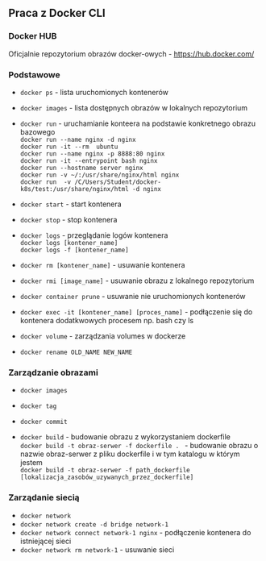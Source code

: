 ## Praca z Docker CLI

### Docker HUB
Oficjalnie repozytorium obrazów docker-owych - https://hub.docker.com/


### Podstawowe
- `docker ps` - lista uruchomionych kontenerów
- `docker images` - lista dostępnych obrazów w lokalnych repozytorium

- `docker run` - uruchamianie konteera na podstawie konkretnego obrazu bazowego </br>
`docker run --name nginx -d nginx` </br>
`docker run -it --rm  ubuntu`</br>
`docker run --name nginx -p 8888:80 nginx` </br>
`docker run -it --entrypoint bash nginx` </br>
`docker run --hostname server nginx` </br>
`docker run -v ~/:/usr/share/nginx/html nginx` </br>
`docker run  -v /C/Users/Student/docker-k8s/test:/usr/share/nginx/html -d nginx` 



- `docker start` - start kontenera
- `docker stop` - stop kontenera


- `docker logs` - przeglądanie logów kontenera </br>
`docker logs [kontener_name]` </br>
`docker logs -f [kontener_name]`

- `docker rm [kontener_name]` - usuwanie kontenera 
- `docker rmi [image_name]` - usuwanie obrazu z lokalnego repozytorium
- `docker container prune` - usuwanie nie uruchomionych kontenerów

- `docker exec -it [kontener_name] [proces_name]` - podłączenie się do kontenera dodatkwowych procesem np. bash czy ls 

- `docker volume` - zarządzania volumes w dockerze

- `docker rename OLD_NAME NEW_NAME`

### Zarządzanie obrazami
- `docker images`
- `docker tag`
- `docker commit`

- `docker build` - budowanie obrazu z wykorzystaniem dockerfile </br>
`docker build -t obraz-serwer -f dockerfile . ` - budowanie obrazu o nazwie obraz-serwer z pliku dockerfile i w tym katalogu w którym jestem </br>
`docker build -t obraz-serwer -f path_dockerfile  [lokalizacja_zasobów_uzywanych_przez_dockerfile]`

### Zarządanie siecią
- `docker network`
- `docker network create -d bridge network-1`
- `docker network connect network-1 nginx` - podłączenie kontenera do istniejącej sieci
- `docker network rm network-1` - usuwanie sieci




